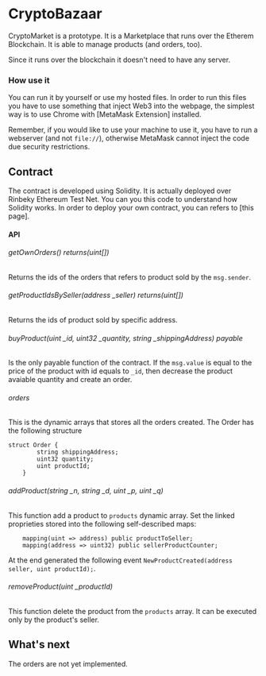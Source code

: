 # CryptoBazaar


CryptoMarket is a prototype. It is a Marketplace that runs over the Etherem Blockchain. It is able to manage products (and orders, too).

Since it runs over the blockchain it doesn't need to have any server. 

### How use it
You can run it by yourself or use my hosted files.
In order to run this files you have to use something that inject Web3 into the webpage, the simplest way is to use Chrome with [MetaMask Extension] installed. 

Remember, if you would like to use your machine to use it, you have to run a webserver (and not `file://`), otherwise MetaMask cannot inject the code due security restrictions.

## Contract
The contract is developed using Solidity. It is actually deployed over Rinbeky Ethereum Test Net. You can you this code to understand how Solidity works. In order to deploy your own contract, you can refers to [this page].

#### API

###### getOwnOrders() returns(uint[])
Returns the ids of the orders that refers to product sold by the `msg.sender`.

###### getProductIdsBySeller(address \_seller) returns(uint[])
Returns the ids of product sold by specific address.

###### buyProduct(uint \_id, uint32 \_quantity, string \_shippingAddress) payable
Is the only payable function of the contract. If the `msg.value` is equal to the price of the product with id equals to `_id`, then decrease the product avaiable quantity and create an order.

###### orders 
This is the dynamic arrays that stores all the orders created. The Order has the following structure

```solidity
struct Order {
        string shippingAddress;
        uint32 quantity;
        uint productId;
    }
```

###### addProduct(string \_n, string \_d, uint \_p, uint \_q)
This function add a product to `products` dynamic array. Set the linked proprieties stored into the following self-described maps:

```solidity
	mapping(uint => address) public productToSeller;
    mapping(address => uint32) public sellerProductCounter;
```

At the end generated the following event `NewProductCreated(address seller, uint productId);`.

###### removeProduct(uint \_productId) 
This function delete the product from the `products` array. It can be executed only by the product's seller.

## What's next
The orders are not yet implemented.
